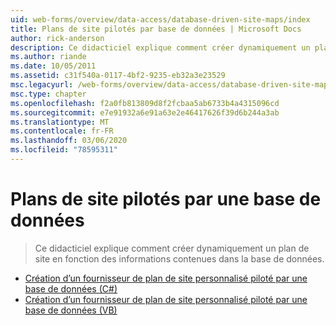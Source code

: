 ```yaml
---
uid: web-forms/overview/data-access/database-driven-site-maps/index
title: Plans de site pilotés par base de données | Microsoft Docs
author: rick-anderson
description: Ce didacticiel explique comment créer dynamiquement un plan de site en fonction des informations contenues dans la base de données.
ms.author: riande
ms.date: 10/05/2011
ms.assetid: c31f540a-0117-4bf2-9235-eb32a3e23529
msc.legacyurl: /web-forms/overview/data-access/database-driven-site-maps
msc.type: chapter
ms.openlocfilehash: f2a0fb813809d8f2fcbaa5ab6733b4a4315096cd
ms.sourcegitcommit: e7e91932a6e91a63e2e46417626f39d6b244a3ab
ms.translationtype: MT
ms.contentlocale: fr-FR
ms.lasthandoff: 03/06/2020
ms.locfileid: "78595311"
---
```

# <a name="database-driven-site-maps"></a>Plans de site pilotés par une base de données

> Ce didacticiel explique comment créer dynamiquement un plan de site en fonction des informations contenues dans la base de données.

- [Création d’un fournisseur de plan de site personnalisé piloté par une base de données (C#)](building-a-custom-database-driven-site-map-provider-cs.md)
- [Création d’un fournisseur de plan de site personnalisé piloté par une base de données (VB)](building-a-custom-database-driven-site-map-provider-vb.md)
